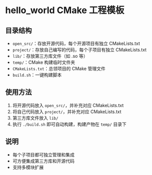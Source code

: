 # hello_world CMake 工程模板

## 目录结构
- `open_src/`：存放开源代码，每个开源项目有独立 CMakeLists.txt
- `project/`：存放自己编写的代码，每个子项目有独立 CMakeLists.txt
- `lib/`：存放第三方库文件（如 .so 等）
- `temp/`：CMake 构建临时文件夹
- `CMakeLists.txt`：总领项目的 CMake 管理文件
- `build.sh`：一键构建脚本

## 使用方法
1. 将开源代码放入 `open_src/`，并补充对应 CMakeLists.txt
2. 将自己代码放入 `project/`，并补充对应 CMakeLists.txt
3. 第三方库文件放入 `lib/`
4. 执行 `./build.sh` 即可自动构建，构建产物在 `temp/` 目录下

## 说明
- 每个子项目都可独立管理和集成
- 可方便集成第三方库和开源代码
- 支持多模块扩展

